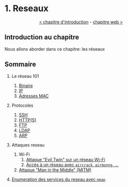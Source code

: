 # 1. Reseaux

<p align="center">
  <a href="../0-introduction/README.md">< chapitre d'introduction</a> - <a href="../2-web/README.md">chapitre web ></a>
</p>

## Introduction au chapitre

Nous allons aborder dans ce chapitre: les réseaux

## Sommaire

1. Le réseau 101
    1. [Binaire](./1-reseau-101/1-binaire.md)
    2. [IP](1-reseau-101/2-ip.md)
    3. [Adresses MAC](1-reseau-101/3-adresses-mac.md)

2. Protocoles
    1. [SSH](2-protocoles/1-ssh.md)
    2. [HTTP(S)](2-protocoles/2-http.md)
    3. [FTP](2-protocoles/3-ftp.md)
    4. [LDAP](2-protocoles/4-ldap.md)
    5. [ARP](2-protocoles/5-arp.md)

3. Attaques reseau
    1. Wi-Fi
        1. [Attaque "Evil Twin" sur un réseau Wi-Fi](./4-attaques-reseau/1-wifi/1-evil-twin.md)
        2. [Accès à un réseau avec `aircrack`, `airmonng`, ...](3-attaques-reseau/1-wifi/2-crack-reseau.md)
    2. [Attaque "Man in the Middle" (MITM)](./4-attaques-reseau/2-mitm.md)

4. [Enumeration des services du reseau avec `nmap`](./5-enumeration-services-reseau/README.md)
